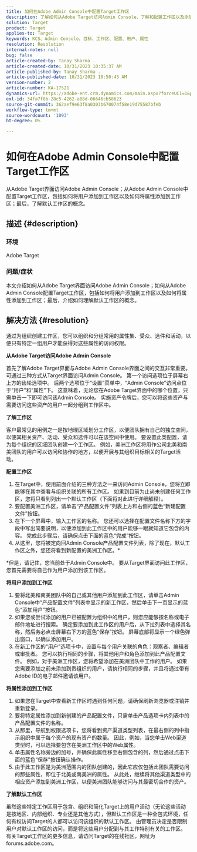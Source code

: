 ```yaml
---
title: 如何在Adobe Admin Console中配置Target工作区
description: 了解如何从Adobe Target访问Admin Console、了解和配置工作区以及添加用户和资产。
solution: Target
product: Target
applies-to: Target
keywords: KCS、Admin Console、目标、工作区、配置、用户、属性
resolution: Resolution
internal-notes: null
bug: false
article-created-by: Tanay Sharma .
article-created-date: 10/31/2023 10:35:37 AM
article-published-by: Tanay Sharma .
article-published-date: 10/31/2023 10:50:45 AM
version-number: 2
article-number: KA-17521
dynamics-url: https://adobe-ent.crm.dynamics.com/main.aspx?forceUCI=1&pagetype=entityrecord&etn=knowledgearticle&id=cd0bb035-d977-ee11-8179-6045bd006149
exl-id: 34fa7f8b-28c5-4262-a88d-06646cb58623
source-git-commit: 362aef9e63f8a0303b670074f58e19d75587bfeb
workflow-type: tm+mt
source-wordcount: '1093'
ht-degree: 0%

---
```


# 如何在Adobe Admin Console中配置Target工作区


从Adobe Target界面访问Adobe Admin Console；从Adobe Admin Console中配置Target工作区，包括如何将用户添加到工作区以及如何将属性添加到工作区；最后，了解默认工作区的概念。

## 描述 {#description}


### 环境

Adobe Target

### 问题/症状

本文介绍如何从Adobe Target界面访问Adobe Admin Console；如何从Adobe Admin Console配置Target工作区，包括如何将用户添加到工作区以及如何将属性添加到工作区；最后，介绍如何理解默认工作区的概念。


## 解决方法 {#resolution}


通过为组织创建工作区，您可以组织和分组常用的属性集、受众、选件和活动，以便只有特定一组用户才能获得对这些属性的访问权限。

<b>从Adobe Target访问Adobe Admin Console</b>

首先了解Adobe Target界面与Adobe Admin Console界面之间的交互非常重要。 可通过三种方式从Target界面访问Admin Console。 第一个访问选项位于屏幕右上方的齿轮选项中。 后两个选项位于“设置”菜单中，“Admin Console”访问点位于“用户”和“属性”下。 这意味着，无论您在Adobe Target界面中的哪个位置，只需单击一下即可访问该Admin Console。 实施资产令牌后，您可以将这些资产与需要访问这些资产的用户一起分组到工作区中。

<b>了解工作区</b>

客户最常见的用例之一是按地理区域划分工作区，以便团队拥有自己的独立空间，以便其相关资产、活动、受众和选件可以在该空间中使用。 要设置此类配置，请为每个组织的区域团队创建一个工作区。 例如，美洲工作区将用作公司北美和南美团队的用户可以访问和协作的地方，以便开展与其组织目标相关的Target活动。

<b>配置工作区</b>

1. 在Target中，使用前面介绍的三种方法之一来访问Admin Console，您将立即能够在其中查看与组织关联的所有工作区。 如果到目前为止尚未创建任何工作区，您将只看到列出一个默认工作区（下面将对此进行详细解释）。
2. 要配置美洲工作区，请单击“产品配置文件”列表上方和右侧的蓝色“新建配置文件”按钮。
3. 在下一个屏幕中，输入工作区的名称。 您还可以选择在配置文件名称下方的字段中写出简要说明，以便添加到此工作区中的用户能够一眼就知道它包含的内容。 完成此步骤后，请确保点击下面的蓝色“完成”按钮。
4. 从这里，您将被定向回Admin Console产品配置文件列表，除了现在，默认工作区之外，您还将看到新配置的美洲工作区。\*


\*但是，请记住，您当前处于Admin Console中。 要从Target界面访问此工作区，您首先需要将自己作为用户添加到该工作区。

<b>将用户添加到工作区</b>

1. 要将北美和南美团队中的自己或其他用户添加到此工作区，请单击Admin Console中“产品配置文件”列表中显示的新工作区，然后单击下一页显示的蓝色“添加用户”按钮。
2. 如果您或尝试添加的用户已被配置为组织中的用户，则您应能够按名称或电子邮件地址进行搜索。 确定要添加到此工作区的用户后，从下拉列表中选择其名称，然后务必点击屏幕右下方的蓝色“保存”按钮。 屏幕底部将显示一个绿色弹出窗口，以确认添加用户。
3. 在新工作区的“用户”选项卡中，设置与每个用户关联的角色：观察者、编辑者或审批者。 您可以执行相同的步骤，将其他用户和角色添加到此产品配置文件。 例如，对于美洲工作区，您将希望添加在美洲团队中工作的用户。 如果您需要添加之前未添加到贵组织的用户，请执行相同的步骤，并且将通过带有Adobe ID的电子邮件邀请该用户。


<b>将属性添加到工作区</b>

1. 如果您在Target中查看新工作区时遇到任何问题，请确保刷新浏览器或注销并重新登录。
2. 要将特定属性添加到新创建的产品配置文件，只需单击产品选项卡内列表中的产品配置文件的名称。
3. 从那里，导航到权限选项卡，您将看到资产渠道类型列表，在最右侧的列中指示组织中属于每个资产的现有资产的数量。 因此，例如，当您单击Web渠道类型时，可以选择要包含在美洲工作区中的Web属性。
4. 单击属性名称旁边的加号，并确保此属性移至右侧包含的列，然后通过点击下面的蓝色“保存”按钮确认操作。
5. 由于此工作区是为美洲范围内的团队创建的，因此它应仅包括此团队需要访问的那些属性，即位于北美或南美洲的属性。 从此处，继续将其他渠道类型中的相应资产添加到美洲工作区，以便美洲团队能够访问与其最密切合作的资产。


<b>了解默认工作区</b>

虽然这些特定工作区用于包含、组织和简化Target上的用户活动（无论这些活动是按地区、内部组织、专业还是其他方式），但默认工作区是一种全包式环境，任何有权访问Target的人都可以访问该组织的默认工作区。 由管理员决定是否限制用户对默认工作区的访问，而是将这些用户分配到与其工作特别有关的工作区。 有关Target工作区的更多信息，请访问Target的在线社区，网址为forums.adobe.com。
